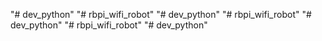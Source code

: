 "# dev_python" 
"# rbpi_wifi_robot" 
"# dev_python" 
"# rbpi_wifi_robot" 
"# dev_python" 
"# rbpi_wifi_robot" 
"# dev_python" 
